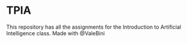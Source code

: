 # TPIA

This repository has all the assignments for the Introduction to Artificial Intelligence class.
Made with @ValeBini 
